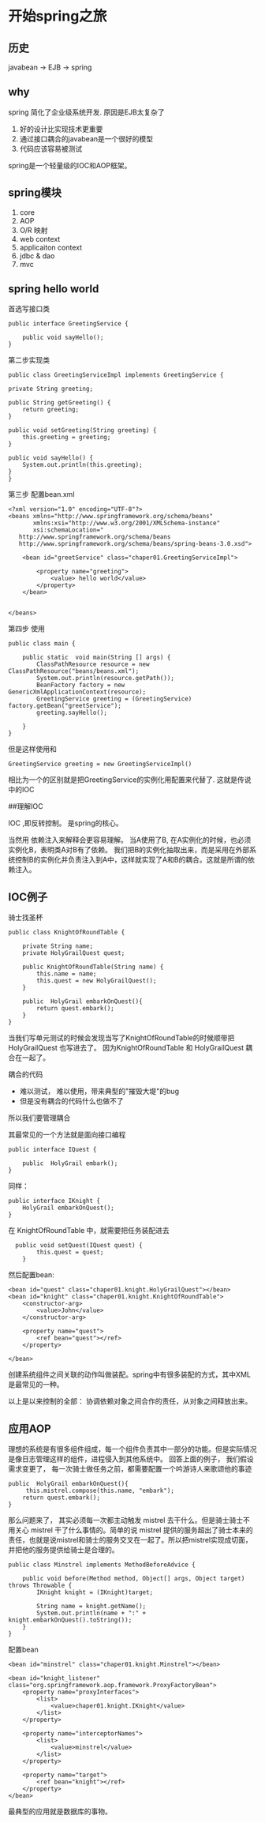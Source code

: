 # 开始spring之旅
## 历史
 javabean -> EJB -> spring

## why
spring 简化了企业级系统开发. 原因是EJB太复杂了

1. 好的设计比实现技术更重要
2. 通过接口耦合的javabean是一个很好的模型
3. 代码应该容易被测试

spring是一个轻量级的IOC和AOP框架。

## spring模块

1. core
2. AOP
3. O/R 映射
4. web context
5. applicaiton context
6. jdbc & dao
7. mvc

## spring hello world

首选写接口类
	
	public interface GreetingService {
	
	    public void sayHello();
	}

第二步实现类

	public class GreetingServiceImpl implements GreetingService {

    private String greeting;

    public String getGreeting() {
        return greeting;
    }

    public void setGreeting(String greeting) {
        this.greeting = greeting;
    }

    public void sayHello() {
        System.out.println(this.greeting);
    }
	}

第三步 配置bean.xml

	<?xml version="1.0" encoding="UTF-8"?>
	<beans xmlns="http://www.springframework.org/schema/beans"
	       xmlns:xsi="http://www.w3.org/2001/XMLSchema-instance"
	       xsi:schemaLocation="
	   http://www.springframework.org/schema/beans
	   http://www.springframework.org/schema/beans/spring-beans-3.0.xsd">
	
	    <bean id="greetService" class="chaper01.GreetingServiceImpl">
	
	        <property name="greeting">
	            <value> hello world</value>
	        </property>
	    </bean>
	
	
	</beans>

第四步 使用
	
	public class main {

	    public static  void main(String [] args) {
	        ClassPathResource resource = new ClassPathResource("beans/beans.xml");
	        System.out.println(resource.getPath());
	        BeanFactory factory = new GenericXmlApplicationContext(resource);
	        GreetingService greeting = (GreetingService) factory.getBean("greetService");
	        greeting.sayHello();
	
	    }
	}


但是这样使用和

	GreetingService greeting = new GreetingServiceImpl()

相比为一个的区别就是把GreetingService的实例化用配置来代替了. 这就是传说中的IOC

##理解IOC

IOC ,即反转控制。 是spring的核心。

当然用 依赖注入来解释会更容易理解。 当A使用了B, 在A实例化的时候，也必须实例化B，表明类A对B有了依赖。 我们把B的实例化抽取出来，而是采用在外部系统控制B的实例化并负责注入到A中，这样就实现了A和B的耦合。这就是所谓的依赖注入。

## IOC例子

骑士找圣杯

	public class KnightOfRoundTable {

	    private String name;
	    private HolyGrailQuest quest;
	
	    public KnightOfRoundTable(String name) {
	        this.name = name;
	        this.quest = new HolyGrailQuest();
	    }
	
	    public  HolyGrail embarkOnQuest(){
	        return quest.embark();
	    }
	}

当我们写单元测试的时候会发现当写了KnightOfRoundTable的时候顺带把HolyGrailQuest 也写进去了。 因为KnightOfRoundTable 和 HolyGrailQuest 耦合在一起了。

耦合的代码

- 难以测试， 难以使用，带来典型的"摧毁大堤"的bug
- 但是没有耦合的代码什么也做不了

所以我们要管理耦合

其最常见的一个方法就是面向接口编程

	public interface IQuest {

    	public  HolyGrail embark();
	}

同样：

	public interface IKnight {
      	HolyGrail embarkOnQuest();
	}

在 KnightOfRoundTable 中，就需要把任务装配进去

	  public void setQuest(IQuest quest) {
        	this.quest = quest;
    	}

然后配置bean:

	
    <bean id="quest" class="chaper01.knight.HolyGrailQuest"></bean>
    <bean id="knight" class="chaper01.knight.KnightOfRoundTable">
        <constructor-arg>
            <value>John</value>
        </constructor-arg>
        
        <property name="quest">
            <ref bean="quest"></ref>
        </property>

    </bean>


创建系统组件之间关联的动作叫做装配。spring中有很多装配的方式，其中XML是最常见的一种。


以上是以来控制的全部： 协调依赖对象之间合作的责任，从对象之间释放出来。

## 应用AOP
理想的系统是有很多组件组成，每一个组件负责其中一部分的功能。但是实际情况是像日志管理这样的组件，进程侵入到其他系统中。
回答上面的例子， 我们假设需求变更了， 每一次骑士做任务之前，都需要配置一个吟游诗人来歌颂他的事迹

	public  HolyGrail embarkOnQuest(){
         this.mistrel.compose(this.name, "embark");
        return quest.embark();
    }

那么问题来了， 其实必须每一次都主动触发 mistrel 去干什么。但是骑士骑士不用关心 mistrel 干了什么事情的。简单的说 mistrel 提供的服务超出了骑士本来的责任，也就是说mistrel和骑士的服务交叉在一起了。所以把mistrel实现成切面，并把他的服务提供给骑士是合理的。

	public class Minstrel implements MethodBeforeAdvice {

	    public void before(Method method, Object[] args, Object target) throws Throwable {
	        IKnight knight = (IKnight)target;
	
	        String name = knight.getName();
	        System.out.println(name + ":" + knight.embarkOnQuest().toString());
	    }
	}

配置bean

    <bean id="minstrel" class="chaper01.knight.Minstrel"></bean>

    <bean id="knight_listener" class="org.springframework.aop.framework.ProxyFactoryBean">
        <property name="proxyInterfaces">
            <list>
                <value>chaper01.knight.IKnight</value>
            </list>
        </property>
        
        <property name="interceptorNames">
            <list>
                <value>minstrel</value>
            </list>
        </property>

        <property name="target">
            <ref bean="knight"></ref>
        </property>
    </bean>

最典型的应用就是数据库的事物。 